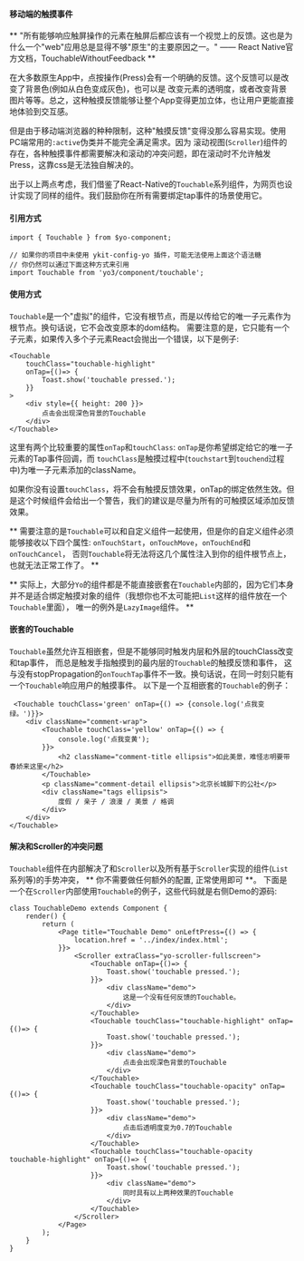 #### 移动端的触摸事件

** "所有能够响应触屏操作的元素在触屏后都应该有一个视觉上的反馈。这也是为什么一个"web"应用总是显得不够"原生"的主要原因之一。"
—— React Native官方文档，TouchableWithoutFeedback **

在大多数原生App中，点按操作(Press)会有一个明确的反馈。这个反馈可以是改变了背景色(例如从白色变成灰色)，也可以是
改变元素的透明度，或者改变背景图片等等。总之，这种触摸反馈能够让整个App变得更加立体，也让用户更能直接地体验到交互感。

但是由于移动端浏览器的种种限制，这种"触摸反馈"变得没那么容易实现。使用PC端常用的`:active`伪类并不能完全满足需求。因为
滚动视图(`Scroller`)组件的存在，各种触摸事件都需要解决和滚动的冲突问题，即在滚动时不允许触发Press，这靠css是无法独自解决的。

出于以上两点考虑，我们借鉴了React-Native的`Touchable`系列组件，为网页也设计实现了同样的组件。我们鼓励你在所有需要绑定tap事件的场景使用它。

#### 引用方式

```
import { Touchable } from $yo-component;

// 如果你的项目中未使用 ykit-config-yo 插件，可能无法使用上面这个语法糖
// 你仍然可以通过下面这种方式来引用
import Touchable from 'yo3/component/touchable';
```

#### 使用方式

`Touchable`是一个"虚拟"的组件，它没有根节点，而是以传给它的唯一子元素作为根节点。换句话说，它不会改变原本的dom结构。
需要注意的是，它只能有一个子元素，如果传入多个子元素React会抛出一个错误，以下是例子:

```
<Touchable
    touchClass="touchable-highlight"
    onTap={()=> {
        Toast.show('touchable pressed.');
    }}
>
    <div style={{ height: 200 }}>
        点击会出现深色背景的Touchable
    </div>
</Touchable>
```

这里有两个比较重要的属性`onTap`和`touchClass`: `onTap`是你希望绑定给它的唯一子元素的Tap事件回调，而
`touchClass`是触摸过程中(`touchstart`到`touchend`过程中)为唯一子元素添加的className。

如果你没有设置`touchClass`，将不会有触摸反馈效果，onTap的绑定依然生效。但是这个时候组件会给出一个警告，我们的建议是尽量为所有的可触摸区域添加反馈效果。

** 需要注意的是`Touchable`可以和自定义组件一起使用，但是你的自定义组件必须能够接收以下四个属性: `onTouchStart`，`onTouchMove`，`onTouchEnd`和`onTouchCancel`，
否则`Touchable`将无法将这几个属性注入到你的组件根节点上，也就无法正常工作了。 **

** 实际上，大部分`Yo`的组件都是不能直接嵌套在`Touchable`内部的，因为它们本身并不是适合绑定触摸对象的组件（我想你也不太可能把`List`这样的组件放在一个`Touchable`里面），
唯一的例外是`LazyImage`组件。 **

#### 嵌套的Touchable

`Touchable`虽然允许互相嵌套，但是不能够同时触发内层和外层的touchClass改变和tap事件，
而总是触发手指触摸到的最内层的`Touchable`的触摸反馈和事件，
这与没有stopPropagation的`onTouchTap`事件不一致。换句话说，在同一时刻只能有一个`Touchable`响应用户的触摸事件。
以下是一个互相嵌套的`Touchable`的例子：

```
 <Touchable touchClass='green' onTap={() => {console.log('点我变绿。')}}>
    <div className="comment-wrap">
        <Touchable touchClass='yellow' onTap={() => {
            console.log('点我变黄');
        }}>
            <h2 className="comment-title ellipsis">如此美景，难怪志明要带春娇来这里</h2>
        </Touchable>
        <p className="comment-detail ellipsis">北京长城脚下的公社</p>
        <div className="tags ellipsis">
            度假 / 亲子 / 浪漫 / 美景 / 格调
        </div>
    </div>
</Touchable>
```

#### 解决和Scroller的冲突问题

`Touchable`组件在内部解决了和`Scroller`以及所有基于`Scroller`实现的组件(`List`系列等)的手势冲突，
** 你不需要做任何额外的配置, 正常使用即可 **。
下面是一个在`Scroller`内部使用`Touchable`的例子，这些代码就是右侧Demo的源码:

```
class TouchableDemo extends Component {
    render() {
        return (
            <Page title="Touchable Demo" onLeftPress={() => {
                location.href = '../index/index.html';
            }}>
                <Scroller extraClass="yo-scroller-fullscreen">
                    <Touchable onTap={()=> {
                        Toast.show('touchable pressed.');
                    }}>
                        <div className="demo">
                            这是一个没有任何反馈的Touchable。
                        </div>
                    </Touchable>
                    <Touchable touchClass="touchable-highlight" onTap={()=> {
                        Toast.show('touchable pressed.');
                    }}>
                        <div className="demo">
                            点击会出现深色背景的Touchable
                        </div>
                    </Touchable>
                    <Touchable touchClass="touchable-opacity" onTap={()=> {
                        Toast.show('touchable pressed.');
                    }}>
                        <div className="demo">
                            点击后透明度变为0.7的Touchable
                        </div>
                    </Touchable>
                    <Touchable touchClass="touchable-opacity touchable-highlight" onTap={()=> {
                        Toast.show('touchable pressed.');
                    }}>
                        <div className="demo">
                            同时具有以上两种效果的Touchable
                        </div>
                    </Touchable>
                </Scroller>
            </Page>
        );
    }
}
```